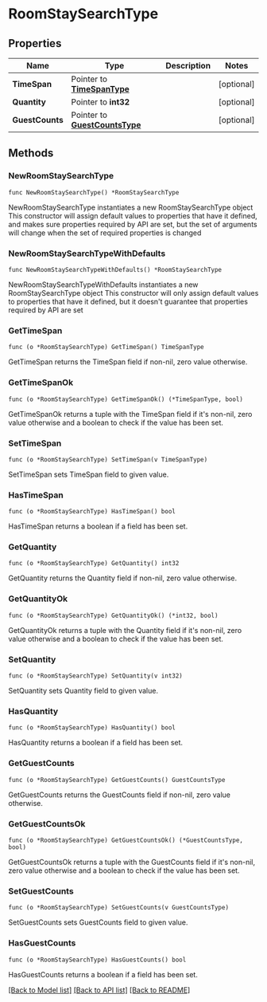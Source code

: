 # RoomStaySearchType

## Properties

Name | Type | Description | Notes
------------ | ------------- | ------------- | -------------
**TimeSpan** | Pointer to [**TimeSpanType**](TimeSpanType.md) |  | [optional] 
**Quantity** | Pointer to **int32** |  | [optional] 
**GuestCounts** | Pointer to [**GuestCountsType**](GuestCountsType.md) |  | [optional] 

## Methods

### NewRoomStaySearchType

`func NewRoomStaySearchType() *RoomStaySearchType`

NewRoomStaySearchType instantiates a new RoomStaySearchType object
This constructor will assign default values to properties that have it defined,
and makes sure properties required by API are set, but the set of arguments
will change when the set of required properties is changed

### NewRoomStaySearchTypeWithDefaults

`func NewRoomStaySearchTypeWithDefaults() *RoomStaySearchType`

NewRoomStaySearchTypeWithDefaults instantiates a new RoomStaySearchType object
This constructor will only assign default values to properties that have it defined,
but it doesn't guarantee that properties required by API are set

### GetTimeSpan

`func (o *RoomStaySearchType) GetTimeSpan() TimeSpanType`

GetTimeSpan returns the TimeSpan field if non-nil, zero value otherwise.

### GetTimeSpanOk

`func (o *RoomStaySearchType) GetTimeSpanOk() (*TimeSpanType, bool)`

GetTimeSpanOk returns a tuple with the TimeSpan field if it's non-nil, zero value otherwise
and a boolean to check if the value has been set.

### SetTimeSpan

`func (o *RoomStaySearchType) SetTimeSpan(v TimeSpanType)`

SetTimeSpan sets TimeSpan field to given value.

### HasTimeSpan

`func (o *RoomStaySearchType) HasTimeSpan() bool`

HasTimeSpan returns a boolean if a field has been set.

### GetQuantity

`func (o *RoomStaySearchType) GetQuantity() int32`

GetQuantity returns the Quantity field if non-nil, zero value otherwise.

### GetQuantityOk

`func (o *RoomStaySearchType) GetQuantityOk() (*int32, bool)`

GetQuantityOk returns a tuple with the Quantity field if it's non-nil, zero value otherwise
and a boolean to check if the value has been set.

### SetQuantity

`func (o *RoomStaySearchType) SetQuantity(v int32)`

SetQuantity sets Quantity field to given value.

### HasQuantity

`func (o *RoomStaySearchType) HasQuantity() bool`

HasQuantity returns a boolean if a field has been set.

### GetGuestCounts

`func (o *RoomStaySearchType) GetGuestCounts() GuestCountsType`

GetGuestCounts returns the GuestCounts field if non-nil, zero value otherwise.

### GetGuestCountsOk

`func (o *RoomStaySearchType) GetGuestCountsOk() (*GuestCountsType, bool)`

GetGuestCountsOk returns a tuple with the GuestCounts field if it's non-nil, zero value otherwise
and a boolean to check if the value has been set.

### SetGuestCounts

`func (o *RoomStaySearchType) SetGuestCounts(v GuestCountsType)`

SetGuestCounts sets GuestCounts field to given value.

### HasGuestCounts

`func (o *RoomStaySearchType) HasGuestCounts() bool`

HasGuestCounts returns a boolean if a field has been set.


[[Back to Model list]](../README.md#documentation-for-models) [[Back to API list]](../README.md#documentation-for-api-endpoints) [[Back to README]](../README.md)


